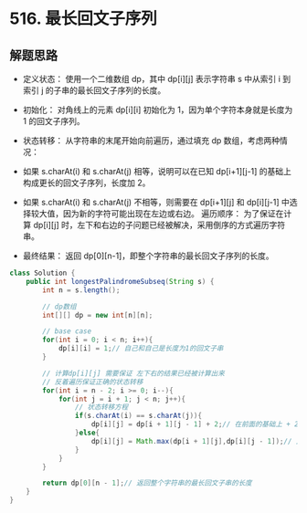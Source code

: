 # 516. 最长回文子序列

## 解题思路

* 定义状态： 使用一个二维数组 dp，其中 dp[i][j] 表示字符串 s 中从索引 i 到索引 j 的子串的最长回文子序列的长度。

* 初始化： 对角线上的元素 dp[i][i] 初始化为 1，因为单个字符本身就是长度为 1 的回文子序列。

* 状态转移： 从字符串的末尾开始向前遍历，通过填充 dp 数组，考虑两种情况：

* 如果 s.charAt(i) 和 s.charAt(j) 相等，说明可以在已知 dp[i+1][j-1] 的基础上构成更长的回文子序列，长度加 2。
* 如果 s.charAt(i) 和 s.charAt(j) 不相等，则需要在 dp[i+1][j] 和 dp[i][j-1] 中选择较大值，因为新的字符可能出现在左边或右边。
遍历顺序： 为了保证在计算 dp[i][j] 时，左下和右边的子问题已经被解决，采用倒序的方式遍历字符串。

* 最终结果： 返回 dp[0][n-1]，即整个字符串的最长回文子序列的长度。

```java
class Solution {
    public int longestPalindromeSubseq(String s) {
        int n = s.length();

        // dp数组
        int[][] dp = new int[n][n];

        // base case
        for(int i = 0; i < n; i++){
            dp[i][i] = 1;// 自己和自己是长度为1的回文子串
        }

        // 计算dp[i][j] 需要保证 左下右的结果已经被计算出来
        // 反着遍历保证正确的状态转移
        for(int i = n - 2; i >= 0; i--){
            for(int j = i + 1; j < n; j++){
                // 状态转移方程
                if(s.charAt(i) == s.charAt(j)){
                    dp[i][j] = dp[i + 1][j - 1] + 2;// 在前面的基础上 + 2
                }else{
                    dp[i][j] = Math.max(dp[i + 1][j],dp[i][j - 1]);// 比较两个字符分别添加近s[i + 1,j - 1]
                }
            }
        }

        return dp[0][n - 1];// 返回整个字符串的最长回文子串的长度
    }
}

```